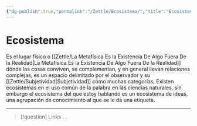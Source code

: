 ```yaml
---
{"dg-publish":true,"permalink":"/Zettle/Ecosistema/","title":"Ecosistema","created":"Saturday, 2023-08-26, 9:26:09 pm","updated":"2023-10-04T15:47"}
---
```



# Ecosistema

Es el lugar físico o [[Zettle/La Metafísica Es la Existencia De Algo Fuera De la Realidad\|La Metafísica Es la Existencia De Algo Fuera De la Realidad]] dónde las cosas conviven, se complementan, y en general llevan relaciones complejas, es un espacio delimitado por el observador y su [[Zettle/Subjetividad\|Subjetividad]] cómo muchas categorías, Existen ecosistemas en el uso común de la palabra en las ciencias naturales, sin embargo el ecosistema del que estoy hablando es un ecosistema de ideas, una agrupación de conocimiento al que se le da una etiqueta.

- - - 
> [!question] Links
> .
> .
